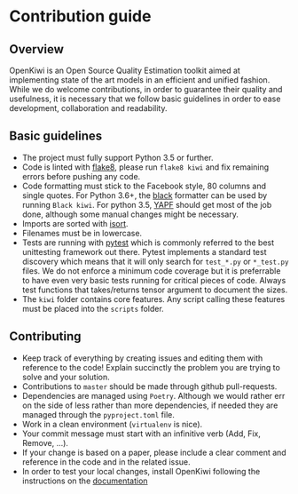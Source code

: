 # Contribution guide

## Overview

OpenKiwi is an Open Source Quality Estimation toolkit aimed at implementing state of the art models in an efficient and unified fashion. While we do welcome contributions, in order to guarantee their quality and usefulness, it is necessary that we follow basic guidelines in order to ease development, collaboration and readability.

## Basic guidelines

* The project must fully support Python 3.5 or further.
* Code is linted with [flake8](http://flake8.pycqa.org/en/latest/user/error-codes.html), please run `flake8 kiwi` and fix remaining errors before pushing any code.
* Code formatting must stick to the Facebook style, 80 columns and single quotes. For Python 3.6+, the [black](https://github.com/ambv/black) formatter can be used by running `Black kiwi`. For python 3.5, [YAPF](https://github.com/google/yapf) should get most of the job done, although some manual changes might be necessary.
* Imports are sorted with [isort](https://github.com/timothycrosley/isort).
* Filenames must be in lowercase.
* Tests are running with [pytest](https://docs.pytest.org/en/latest/) which is commonly referred to the best unittesting framework out there. Pytest implements a standard test discovery which means that it will only search for `test_*.py` or `*_test.py` files. We do not enforce a minimum code coverage but it is preferrable to have even very basic tests running for critical pieces of code. Always test functions that takes/returns tensor argument to document the sizes.
* The `kiwi` folder contains core features. Any script calling these features must be placed into the `scripts` folder.

## Contributing

* Keep track of everything by creating issues and editing them with reference to the code! Explain succinctly the problem you are trying to solve and your solution.
* Contributions to `master` should be made through github pull-requests.
* Dependencies are managed using `Poetry`. Although we would rather err on the side of less rather than more dependencies, if needed they are managed through the `pyproject.toml` file.
* Work in a clean environment (`virtualenv` is nice). 
* Your commit message must start with an infinitive verb (Add, Fix, Remove, ...).
* If your change is based on a paper, please include a clear comment and reference in the code and in the related issue.
* In order to test your local changes, install OpenKiwi following the instructions on the [documentation](https://unbabel.github.io/openkiwi)
